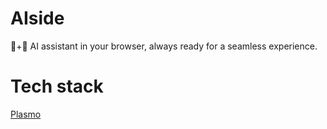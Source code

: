 # AIside

🤖+🧠 AI assistant in your browser, always ready for a seamless experience.

# Tech stack

[Plasmo](https://github.com/PlasmoHQ/plasmo)
